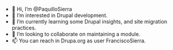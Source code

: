 - 👋 Hi, I’m @PaquilloSierra
- 👀 I’m interested in Drupal development.
- 🌱 I’m currently learning some Drupal insights, and site migration practices.
- 💞️ I’m looking to collaborate on maintaining a module.
- 📫 You can reach in Drupa.org as user FranciscoSierra.

<!---
PaquilloSierra/PaquilloSierra is a ✨ special ✨ repository because its `README.md` (this file) appears on your GitHub profile.
You can click the Preview link to take a look at your changes.
--->
